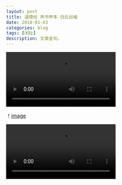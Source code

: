 ```yaml
---
layout: post
title: 道德经 帛书甲本 白云出岫
date: 2018-01-03
categories: blog
tags: [闲扯]
description: 文章金句。
---
```

<video controls="controls" src="http://pgccdn.v.baidu.com/1619351278_2680263457_20170107144954.mp4?authorization=bce-auth-v1%2Fc308a72e7b874edd9115e4614e1d62f6%2F2017-01-07T06%3A53%3A13Z%2F-1%2F%2Fb9e070e3bf19fd6e1cff6337ca11f80eae3fe9fc8621a1c575890c2c88a104b0&responseCacheControl=max-age%3D8640000&responseExpires=Mon%2C+17+Apr+2017+14%3A53%3A13+GMT&xcode=6169d853922d48b021a8ec076b17f1eb7cd19e1d6273e60d&time=1515036032
"></video>

！[image](https://github.com/feiyuii/feiyuii.github.io/blob/master/img/crowds/hz.jpg?raw=true)


<div width="100%" height="100%">
  <div style="width:100%;height:100%">
<video controls="controls" src="http://121.10.113.42/videos/v1/20140531/fe/c2/a7/2e9268c8d1e444917fd06ded58ce5630.mp4?key=0804ac2ac873671dea765391aecf1458d&dis_k=2254abd79fede53b3d59d14d7d068ff49&dis_t=1514950321&dis_dz=CT-GuangDong_GuangZhou&dis_st=40&src=iqiyi.com&uuid=a7957a5-5a4c4eb1-be&m=v&qd_ip=771d770c&qd_p=771d770c&qd_k=f60e776b09db0b171ae067fe84ae293a&qd_src=02020031010000000000&ssl=&ip=119.29.119.12&qd_vip=0&dis_src=vrs&qd_uid=0&qdv=1&qd_tm=1514950321362
"></video>


